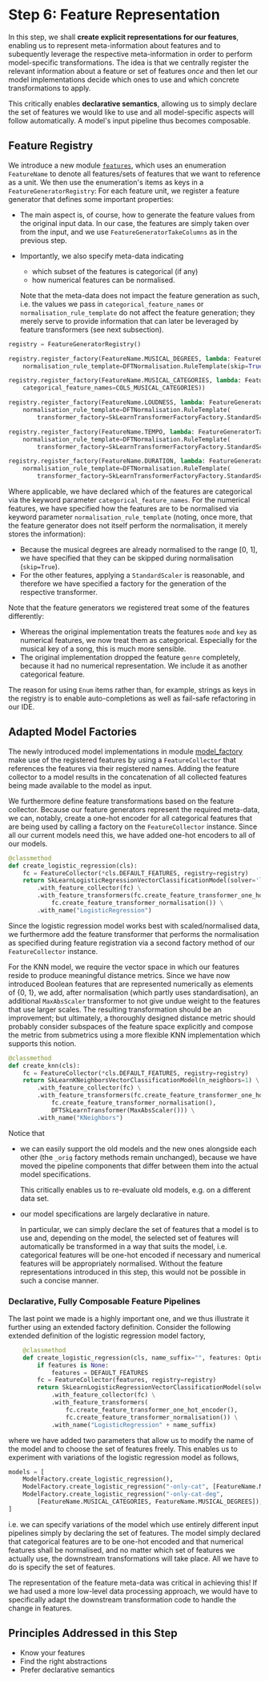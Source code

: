 # Step 6: Feature Representation 

In this step, we shall **create explicit representations for our features**, enabling
us to represent meta-information about features and to subequently leverage the respective
meta-information in order to perform model-specific transformations.
The idea is that we centrally register the relevant information about a feature or set of features
*once* and then let our model implementations decide which ones to use and which
concrete transformations to apply.

This critically enables **declarative semantics**, allowing us to simply declare the 
set of features we would like to use and all model-specific aspects will follow
automatically. A model's input pipeline thus becomes composable.


## Feature Registry

We introduce a new module [`features`](songpop/features.py), which uses an enumeration `FeatureName`
to denote all features/sets of features that we want to reference as a unit.
We then use the enumeration's items as keys in a `FeatureGeneratorRegistry`:
For each feature unit, we register a feature generator that defines some important
properties:
  * The main aspect is, of course, how to generate the feature values from the
    original input data. In our case, the features are simply taken over from the 
    input, and we use `FeatureGeneratorTakeColumns` as in the previous step.
  * Importantly, we also specify meta-data indicating
      * which subset of the features is categorical (if any)
      * how numerical features can be normalised.
    
    Note that the meta-data does not impact the feature generation
    as such, i.e. the values we pass in `categorical_feature_names` or 
    `normalisation_rule_template` do not affect the feature generation;
    they merely serve to provide information that can later be leveraged by feature
    transformers (see next subsection).

```python
registry = FeatureGeneratorRegistry()

registry.register_factory(FeatureName.MUSICAL_DEGREES, lambda: FeatureGeneratorTakeColumns(COLS_MUSICAL_DEGREES,
    normalisation_rule_template=DFTNormalisation.RuleTemplate(skip=True)))

registry.register_factory(FeatureName.MUSICAL_CATEGORIES, lambda: FeatureGeneratorTakeColumns(COLS_MUSICAL_CATEGORIES,
    categorical_feature_names=COLS_MUSICAL_CATEGORIES))

registry.register_factory(FeatureName.LOUDNESS, lambda: FeatureGeneratorTakeColumns(COL_LOUDNESS,
    normalisation_rule_template=DFTNormalisation.RuleTemplate(
        transformer_factory=SkLearnTransformerFactoryFactory.StandardScaler())))

registry.register_factory(FeatureName.TEMPO, lambda: FeatureGeneratorTakeColumns(COL_TEMPO,
    normalisation_rule_template=DFTNormalisation.RuleTemplate(
        transformer_factory=SkLearnTransformerFactoryFactory.StandardScaler())))

registry.register_factory(FeatureName.DURATION, lambda: FeatureGeneratorTakeColumns(COL_DURATION_MS,
    normalisation_rule_template=DFTNormalisation.RuleTemplate(
        transformer_factory=SkLearnTransformerFactoryFactory.StandardScaler())))
```

Where applicable, we have declared which of the features are categorical via the keyword parameter
`categorical_feature_names`.
For the numerical features, we have specified how the features are to be normalised via 
keyword parameter `normalisation_rule_template` (noting, once more, that
the feature generator does not itself perform the normalisation, it merely stores the information):
  * Because the musical degrees are already normalised to the range [0, 1], we have specified
    that they can be skipped during normalisation (`skip=True`).
  * For the other features, applying a `StandardScaler` is reasonable, and therefore we have 
    specified a factory for the generation of the respective transformer.

Note that the feature generators we registered treat some of the features differently:
  * Whereas the original implementation treats the features `mode` and `key` as numerical features,
    we now treat them as categorical. Especially for the musical key of a song,
    this is much more sensible. 
  * The original implementation dropped the feature `genre` completely, because it had no
    numerical representation. We include it as another categorical feature.

The reason for using `Enum` items rather than, for example, strings as keys in the registry is to enable
auto-completions as well as fail-safe refactoring in our IDE.

## Adapted Model Factories 

The newly introduced model implementations in module [model_factory](songpop/model_factory.py) make use of the registered features 
by using a `FeatureCollector` that references the features via their registered names.
Adding the feature collector to a model results in the concatenation of all
collected features being made available to the model as input.

We furthermore define feature transformations based on the feature collector.
Because our feature generators represent the required meta-data, we can, notably,
create a one-hot encoder for all categorical features that are being used by calling a factory
on the `FeatureCollector` instance. Since all our current models need this,
we have added one-hot encoders to all of our models.

```python
@classmethod
def create_logistic_regression(cls):
    fc = FeatureCollector(*cls.DEFAULT_FEATURES, registry=registry)
    return SkLearnLogisticRegressionVectorClassificationModel(solver='lbfgs', max_iter=1000) \
        .with_feature_collector(fc) \
        .with_feature_transformers(fc.create_feature_transformer_one_hot_encoder(),
            fc.create_feature_transformer_normalisation()) \
        .with_name("LogisticRegression")
```

Since the logistic regression model works best with scaled/normalised data,
we furthermore add the feature transformer that performs the normalisation as specified
during feature registration via a second factory method of our `FeatureCollector` instance.

For the KNN model, we require the vector space in which our features reside
to produce meaningful distance metrics. 
Since we have now introduced Boolean features that are represented numerically
as elements of {0, 1}, we add, after normalisation (which partly uses standardisation), 
an additional `MaxAbsScaler` transformer to not give undue weight to the features 
that use larger scales.
The resulting transformation should be an improvement; but ultimately, a thoroughly
designed distance metric should probably consider subspaces of the feature space
explicitly and compose the metric from submetrics using a more flexible KNN 
implementation which supports this notion.

```python
@classmethod
def create_knn(cls):
    fc = FeatureCollector(*cls.DEFAULT_FEATURES, registry=registry)
    return SkLearnKNeighborsVectorClassificationModel(n_neighbors=1) \
        .with_feature_collector(fc) \
        .with_feature_transformers(fc.create_feature_transformer_one_hot_encoder(),
            fc.create_feature_transformer_normalisation(),
            DFTSkLearnTransformer(MaxAbsScaler())) \
        .with_name("KNeighbors")
```

Notice that
  * we can easily support the old models and the new ones alongside each other (the `_orig` factory methods remain unchanged),
    because we have moved the pipeline components that differ between them into the actual model specifications.

    This critically enables us to re-evaluate old models, e.g. on a different data set.

  * our model specifications are largely declarative in nature.
    
    In particular, we can simply declare the set of features that a model is to use and, depending on the model, the selected set of features will automatically be transformed in a way that suits the model, i.e. categorical features will be one-hot encoded if necessary 
    and numerical features will be appropriately normalised.
    Without the feature representations introduced in this step, this would not be possible in such a concise manner.


### Declarative, Fully Composable Feature Pipelines

The last point we made is a highly important one, and we thus illustrate it further using an extended factory definition. 
Consider the following extended definition of the logistic regression model factory,

```python
    @classmethod
    def create_logistic_regression(cls, name_suffix="", features: Optional[List[FeatureName]] = None):
        if features is None:
            features = DEFAULT_FEATURES
        fc = FeatureCollector(features, registry=registry)
        return SkLearnLogisticRegressionVectorClassificationModel(solver='lbfgs', max_iter=1000) \
            .with_feature_collector(fc) \
            .with_feature_transformers(
                fc.create_feature_transformer_one_hot_encoder(),
                fc.create_feature_transformer_normalisation()) \
            .with_name("LogisticRegression" + name_suffix)
```

where we have added two parameters that allow us to modify the name of the model and to choose the set of features freely.
This enables us to experiment with variations of the logistic regression model as follows,

```python
models = [
    ModelFactory.create_logistic_regression(),
    ModelFactory.create_logistic_regression("-only-cat", [FeatureName.MUSICAL_CATEGORIES]),
    ModelFactory.create_logistic_regression("-only-cat-deg", 
        [FeatureName.MUSICAL_CATEGORIES, FeatureName.MUSICAL_DEGREES]),
]
```

i.e. we can specify variations of the model which use entirely different input pipelines simply by declaring the set of features.
The model simply declared that categorical features are to be one-hot encoded and that numerical features shall be normalised, and no matter which set of features we actually use, the downstream transformations will take place. 
All we have to do is specify the set of features.

The representation of the feature meta-data was critical in achieving this!
If we had used a more low-level data processing approach, we would have to specifically adapt the downstream transformation code to handle the change in features.


## Principles Addressed in this Step

* Know your features
* Find the right abstractions
* Prefer declarative semantics
